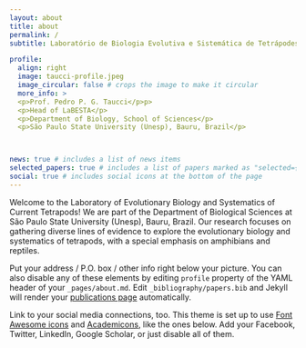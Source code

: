 ```yaml
---
layout: about
title: about
permalink: /
subtitle: Laboratório de Biologia Evolutiva e Sistemática de Tetrápodes Atuais

profile:
  align: right
  image: taucci-profile.jpeg
  image_circular: false # crops the image to make it circular
  more_info: >
  <p>Prof. Pedro P. G. Taucci</p>p>
  <p>Head of LaBESTA</p>
  <p>Department of Biology, School of Sciences</p>
  <p>São Paulo State University (Unesp), Bauru, Brazil</p>



news: true # includes a list of news items
selected_papers: true # includes a list of papers marked as "selected={true}"
social: true # includes social icons at the bottom of the page
---
```


Welcome to the Laboratory of Evolutionary Biology and Systematics of Current Tetrapods! We are part of the Department of Biological Sciences at São Paulo State University (Unesp), Bauru, Brazil. Our research focuses on gathering diverse lines of evidence to explore the evolutionary biology and systematics of tetrapods, with a special emphasis on amphibians and reptiles.

Put your address / P.O. box / other info right below your picture. You can also disable any of these elements by editing `profile` property of the YAML header of your `_pages/about.md`. Edit `_bibliography/papers.bib` and Jekyll will render your [publications page](/al-folio/publications/) automatically.

Link to your social media connections, too. This theme is set up to use [Font Awesome icons](https://fontawesome.com/) and [Academicons](https://jpswalsh.github.io/academicons/), like the ones below. Add your Facebook, Twitter, LinkedIn, Google Scholar, or just disable all of them.
